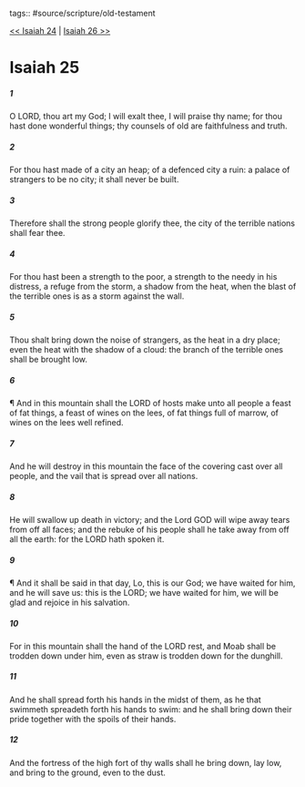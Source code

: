 tags:: #source/scripture/old-testament

[<< Isaiah 24](/Old_Testament/23_Isaiah/Isaiah_24.md) | [Isaiah 26 >>](/Old_Testament/23_Isaiah/Isaiah_26.md)

# Isaiah 25

##### 1

O LORD, thou art my God; I will exalt thee, I will praise thy name; for thou hast done wonderful things; thy counsels of old are faithfulness and truth.

##### 2

For thou hast made of a city an heap; of a defenced city a ruin: a palace of strangers to be no city; it shall never be built.

##### 3

Therefore shall the strong people glorify thee, the city of the terrible nations shall fear thee.

##### 4

For thou hast been a strength to the poor, a strength to the needy in his distress, a refuge from the storm, a shadow from the heat, when the blast of the terrible ones is as a storm against the wall.

##### 5

Thou shalt bring down the noise of strangers, as the heat in a dry place; even the heat with the shadow of a cloud: the branch of the terrible ones shall be brought low.

##### 6

¶ And in this mountain shall the LORD of hosts make unto all people a feast of fat things, a feast of wines on the lees, of fat things full of marrow, of wines on the lees well refined.

##### 7

And he will destroy in this mountain the face of the covering cast over all people, and the vail that is spread over all nations.

##### 8

He will swallow up death in victory; and the Lord GOD will wipe away tears from off all faces; and the rebuke of his people shall he take away from off all the earth: for the LORD hath spoken it.

##### 9

¶ And it shall be said in that day, Lo, this is our God; we have waited for him, and he will save us: this is the LORD; we have waited for him, we will be glad and rejoice in his salvation.

##### 10

For in this mountain shall the hand of the LORD rest, and Moab shall be trodden down under him, even as straw is trodden down for the dunghill.

##### 11

And he shall spread forth his hands in the midst of them, as he that swimmeth spreadeth forth his hands to swim: and he shall bring down their pride together with the spoils of their hands.

##### 12

And the fortress of the high fort of thy walls shall he bring down, lay low, and bring to the ground, even to the dust.
